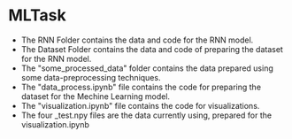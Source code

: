 # MLTask
- The RNN Folder contains the data and code for the RNN model. 
- The Dataset Folder contains the data and code of preparing the dataset for the RNN model.
- The "some_processed_data" folder contains the data prepared using some data-preprocessing techniques.
- The "data_process.ipynb" file contains the code for preparing the dataset for the Mechine Learning model.
- The "visualization.ipynb" file contains the code for visualizations.
- The four _test.npy files are the data currently using, prepared for the visualization.ipynb
